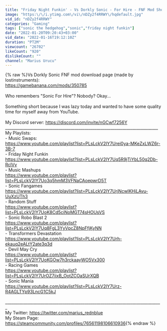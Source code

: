 ```yaml
---
title: "Friday Night Funkin' - Vs Dorkly Sonic - For Hire - FNF Mod Showcase"
image: "https:\/\/i.ytimg.com\/vi\/nDZy2f4RRWY\/hqdefault.jpg"
vid_id: "nDZy2f4RRWY"
categories: "Gaming"
tags: ["sonic the hedgehog","sonic","friday night funkin"]
date: "2022-01-20T09:20:43+03:00"
vid_date: "2022-01-16T19:12:10Z"
duration: "PT2M"
viewcount: "26702"
likeCount: "920"
dislikeCount: ""
channel: "Marius Urucu"
---
```

{% raw %}Vs Dorkly Sonic FNF mod download page (made by lostinstruments):<br /><a rel="nofollow" target="blank" href="https://gamebanana.com/mods/350785">https://gamebanana.com/mods/350785</a><br /><br />Who remembers &quot;Sonic For Hire&quot;? Nobody? Okay...<br /><br />Something short because I was lazy today and wanted to have some quality time for myself away from YouTube.<br /><br />My Discord server: <a rel="nofollow" target="blank" href="https://discord.com/invite/nGCwf7256Y">https://discord.com/invite/nGCwf7256Y</a><br />_____________________________________________________________________________ <br />My Playlists:<br />- Music Swaps:<br /><a rel="nofollow" target="blank" href="https://www.youtube.com/playlist?list=PLsLckV2lY7Urei0ya-MKeZxLWZ6r-3B-7">https://www.youtube.com/playlist?list=PLsLckV2lY7Urei0ya-MKeZxLWZ6r-3B-7</a><br />- Friday Night Funkin<br /><a rel="nofollow" target="blank" href="https://www.youtube.com/playlist?list=PLsLckV2lY7Uq5R9jTiYbL50q2Db-RclVy">https://www.youtube.com/playlist?list=PLsLckV2lY7Uq5R9jTiYbL50q2Db-RclVy</a><br />- Music Mashups<br /><a rel="nofollow" target="blank" href="https://www.youtube.com/playlist?list=PLsLckV2lY7Uo3q5hmM3VFNaCAoepwrD5T">https://www.youtube.com/playlist?list=PLsLckV2lY7Uo3q5hmM3VFNaCAoepwrD5T</a><br />- Sonic Fangames<br /><a rel="nofollow" target="blank" href="https://www.youtube.com/playlist?list=PLsLckV2lY7UrjNcwIKHiLAvu-UuXzUTh3">https://www.youtube.com/playlist?list=PLsLckV2lY7UrjNcwIKHiLAvu-UuXzUTh3</a><br />- Random Stuff<br /><a rel="nofollow" target="blank" href="https://www.youtube.com/playlist?list=PLsLckV2lY7UoK8Cd5ciNoMGT74sHOUsVS">https://www.youtube.com/playlist?list=PLsLckV2lY7UoK8Cd5ciNoMGT74sHOUsVS</a><br />- Sonic Robo Blast 2<br /><a rel="nofollow" target="blank" href="https://www.youtube.com/playlist?list=PLsLckV2lY7Uq8FgL3YyVpcZ8NpFfjKyNN">https://www.youtube.com/playlist?list=PLsLckV2lY7Uq8FgL3YyVpcZ8NpFfjKyNN</a><br />- Transformers Devastation<br /><a rel="nofollow" target="blank" href="https://www.youtube.com/playlist?list=PLsLckV2lY7Urh-ekauq2eALtY2ate3q3d">https://www.youtube.com/playlist?list=PLsLckV2lY7Urh-ekauq2eALtY2ate3q3d</a><br />- Devil May Cry<br /><a rel="nofollow" target="blank" href="https://www.youtube.com/playlist?list=PLsLckV2lY7UoKGOw7h3rckaayWO5Vx300">https://www.youtube.com/playlist?list=PLsLckV2lY7UoKGOw7h3rckaayWO5Vx300</a><br />- Racing Games<br /><a rel="nofollow" target="blank" href="https://www.youtube.com/playlist?list=PLsLckV2lY7UrOZ7iixB_OotZCOaSUrXQB">https://www.youtube.com/playlist?list=PLsLckV2lY7UrOZ7iixB_OotZCOaSUrXQB</a><br />- Sonic Mania<br /><a rel="nofollow" target="blank" href="https://www.youtube.com/playlist?list=PLsLckV2lY7Urz-R4AGLTYp93LncG1C5kJ">https://www.youtube.com/playlist?list=PLsLckV2lY7Urz-R4AGLTYp93LncG1C5kJ</a><br /><br />_______________________________________________________________________________<br />My Twitter: <a rel="nofollow" target="blank" href="https://twitter.com/marius_rednblue">https://twitter.com/marius_rednblue</a><br />My Steam Page: <a rel="nofollow" target="blank" href="https://steamcommunity.com/profiles/76561198106610936">https://steamcommunity.com/profiles/76561198106610936</a>{% endraw %}
